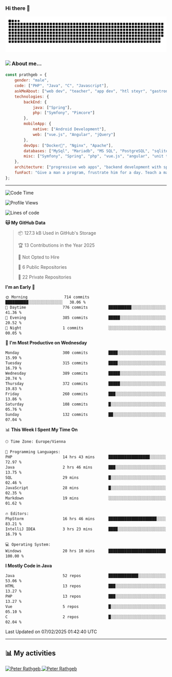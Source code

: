 ### Hi there 👋

<div align="center">
  <img  src="https://github.com/1999AZZAR/1999AZZAR/blob/main/resources/img/grid-snake.svg"
       alt="snake" />
</div>

### <img src="https://media.giphy.com/media/VgCDAzcKvsR6OM0uWg/giphy.gif" width="50"> About me...  

```javascript
const prathgeb = {
    gender: "male",
    code: ["PHP", "Java", "C", "Javascript"],
    askMeAbout: ["web dev", "teacher", "app dev", "htl steyr", "gastronaut"],
    technologies: {
        backEnd: {
            java: ["Spring"],
            php: ["Symfony", "Pimcore"]
        },
        mobileApp: {
            native: ["Android Development"],
            web: ["vue.js", "Angular", "jQuery"]
        },
        devOps: ["Docker🐳", "Nginx", "Apache"],
        databases: ["MySql", "Mariadb", "MS SQL", "PostgreSQL", "sqlite"],
        misc: ["Symfony", "Spring", "php", "vue.js", "angular", "unit testing", "ci/cd using github actions"]
    },
    architecture: ["progressive web apps", "backend development with spring", "backend development with symfony"],
    funFact: "Give a man a program, frustrate him for a day. Teach a man to program, frustrate him for a lifetime."
};
```

---
<!--START_SECTION:waka-->
![Code Time](http://img.shields.io/badge/Code%20Time-940%20hrs%203%20mins-blue)

![Profile Views](http://img.shields.io/badge/Profile%20Views-0-blue)

![Lines of code](https://img.shields.io/badge/From%20Hello%20World%20I%27ve%20Written-4.1%20million%20lines%20of%20code-blue)

**🐱 My GitHub Data** 

> 📦 127.3 kB Used in GitHub's Storage 
 > 
> 🏆 13 Contributions in the Year 2025
 > 
> 🚫 Not Opted to Hire
 > 
> 📜 6 Public Repositories 
 > 
> 🔑 22 Private Repositories 
 > 
**I'm an Early 🐤** 

```text
🌞 Morning                714 commits         ██████████░░░░░░░░░░░░░░░   38.06 % 
🌆 Daytime                776 commits         ██████████░░░░░░░░░░░░░░░   41.36 % 
🌃 Evening                385 commits         █████░░░░░░░░░░░░░░░░░░░░   20.52 % 
🌙 Night                  1 commits           ░░░░░░░░░░░░░░░░░░░░░░░░░   00.05 % 
```
📅 **I'm Most Productive on Wednesday** 

```text
Monday                   300 commits         ████░░░░░░░░░░░░░░░░░░░░░   15.99 % 
Tuesday                  315 commits         ████░░░░░░░░░░░░░░░░░░░░░   16.79 % 
Wednesday                389 commits         █████░░░░░░░░░░░░░░░░░░░░   20.74 % 
Thursday                 372 commits         █████░░░░░░░░░░░░░░░░░░░░   19.83 % 
Friday                   260 commits         ███░░░░░░░░░░░░░░░░░░░░░░   13.86 % 
Saturday                 108 commits         █░░░░░░░░░░░░░░░░░░░░░░░░   05.76 % 
Sunday                   132 commits         ██░░░░░░░░░░░░░░░░░░░░░░░   07.04 % 
```


📊 **This Week I Spent My Time On** 

```text
🕑︎ Time Zone: Europe/Vienna

💬 Programming Languages: 
PHP                      14 hrs 43 mins      ██████████████████░░░░░░░   72.97 % 
Java                     2 hrs 46 mins       ███░░░░░░░░░░░░░░░░░░░░░░   13.75 % 
SQL                      29 mins             █░░░░░░░░░░░░░░░░░░░░░░░░   02.46 % 
JavaScript               28 mins             █░░░░░░░░░░░░░░░░░░░░░░░░   02.35 % 
Markdown                 19 mins             ░░░░░░░░░░░░░░░░░░░░░░░░░   01.62 % 

🔥 Editors: 
PhpStorm                 16 hrs 46 mins      █████████████████████░░░░   83.21 % 
IntelliJ IDEA            3 hrs 23 mins       ████░░░░░░░░░░░░░░░░░░░░░   16.79 % 

💻 Operating System: 
Windows                  20 hrs 10 mins      █████████████████████████   100.00 % 
```

**I Mostly Code in Java** 

```text
Java                     52 repos            █████████████░░░░░░░░░░░░   53.06 % 
HTML                     13 repos            ███░░░░░░░░░░░░░░░░░░░░░░   13.27 % 
PHP                      13 repos            ███░░░░░░░░░░░░░░░░░░░░░░   13.27 % 
Vue                      5 repos             █░░░░░░░░░░░░░░░░░░░░░░░░   05.10 % 
C                        2 repos             █░░░░░░░░░░░░░░░░░░░░░░░░   02.04 % 
```




 Last Updated on 07/02/2025 01:42:40 UTC
<!--END_SECTION:waka-->

---
  ## 📊 My activities
  <a href="https://github.com/prathgeb">
    <img width=450 height=170 align="center" alt="Peter Rathgeb" src="https://github-readme-stats.vercel.app/api?username=prathgeb&include_all_commits=true&count_private=true&theme=midnight-purple&show_icons=true&bg_color=0D1117&hide_border=true" />
  </a>
  <a href="https://github.com/prathgeb">
    <img align="center" alt="Peter Rathgeb" src="https://github-readme-stats.vercel.app/api/top-langs/?username=prathgeb&include_all_commits=true&count_private=true&theme=midnight-purple&show_icons=true&layout=compact&bg_color=0D1117&hide_border=true" />
  </a>
